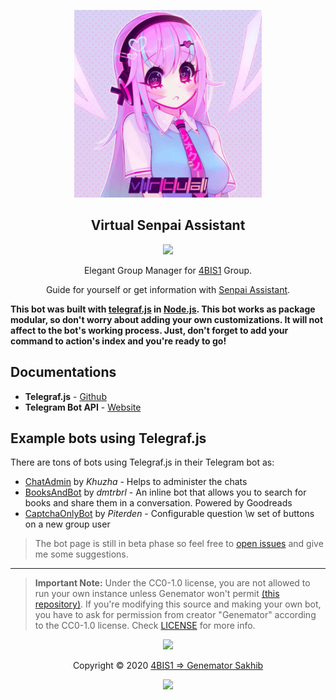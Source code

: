<p align="center"><a href="http://t.me/senpai_chanbot" target="_blank"><img height="300" width="300" src="./assets/logo.jpg"/></a></p>

<h2 align="center">Virtual Senpai Assistant</h2>

<p align="center"><a href="https://t.me/senpai_chanbot"><img src="https://img.shields.io/static/v1.svg?style=flat-square&label=heroku&message=deployed&logoColor=eceff4&logo=github&colorA=4c566a&colorB=88c0d0"/></a></p>

<p align="center"> Elegant Group Manager for <a href="http://4bis1.chisel.uz" target="_blank">4BIS1</a> Group.</p>

<p align="center">Guide for yourself or get information with <a href="https://t.me/senpai_chanbot" target="_blank">Senpai Assistant</a>.</p>

**This bot was built with [telegraf.js](https://github.com/telegraf/telegraf) in [Node.js](https://nodejs.org/en/). This bot works as package modular, so don't worry about adding your own customizations. It will not affect to the bot's working process. Just, don't forget to add your command to action's index and you're ready to go!**

## Documentations

- **Telegraf.js** - [Github](https://github.com/telegraf/telegraf)
- **Telegram Bot API** - [Website](https://core.telegram.org/bots/api)

## Example bots using Telegraf.js

There are tons of bots using Telegraf.js in their Telegram bot as:

- [ChatAdmin](https://github.com/Khuzha/chatAdmin) by _Khuzha_ - Helps to administer the chats
- [BooksAndBot](https://github.com/dmtrbrl/BooksAndBot) by _dmtrbrl_ - An inline bot that allows you to search for books and share them in a conversation. Powered by Goodreads
- [CaptchaOnlyBot](https://github.com/Piterden/captcha_only_bot) by _Piterden_ - Configurable question \w set of buttons on a new group user

> The bot page is still in beta phase so feel free to [open issues](https://github.com/4bis1/senpai/issues/new) and give me some suggestions.

---

> **Important Note:** Under the CC0-1.0 license, you are not allowed to run your own instance unless Genemator won't permit [(this repository)](https://github.com/4bis1/senpai). If you're modifying this source and making your own bot, you have to ask for permission from creator "Genemator" according to the CC0-1.0 license. Check [LICENSE](license) for more info.

<p align="center"><img src="https://raw.githubusercontent.com/arcticicestudio/nord-docs/develop/assets/images/nord/repository-footer-separator.svg?sanitize=true" /></p>

<p align="center">Copyright &copy; 2020 <a href="http://4bis1.chisel.uz" target="_blank">4BIS1 => Genemator Sakhib</a></p>

<p align="center"><a href="https://github.com/4bis1/senpai/blob/master/license"><img src="https://img.shields.io/static/v1.svg?style=flat-square&label=License&message=CC0-1.0&logoColor=eceff4&logo=github&colorA=4c566a&colorB=88c0d0"/></a></p>

